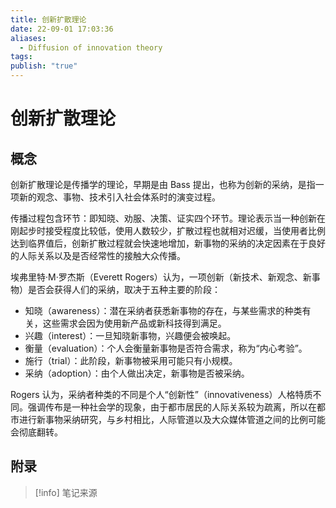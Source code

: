 ```yaml
---
title: 创新扩散理论
date: 22-09-01 17:03:36
aliases:
  - Diffusion of innovation theory
tags: 
publish: "true"
---
```


# 创新扩散理论

## 概念

创新扩散理论是传播学的理论，早期是由 Bass 提出，也称为创新的采纳，是指一项新的观念、事物、技术引入社会体系时的演变过程。

传播过程包含环节：即知晓、劝服、决策、证实四个环节。理论表示当一种创新在刚起步时接受程度比较低，使用人数较少，扩散过程也就相对迟缓，当使用者比例达到临界值后，创新扩散过程就会快速地增加，新事物的采纳的决定因素在于良好的人际关系以及是否经常性的接触大众传播。

埃弗里特·M·罗杰斯（Everett Rogers）认为，一项创新（新技术、新观念、新事物）是否会获得人们的采纳，取决于五种主要的阶段：
- 知晓（awareness）：潜在采纳者获悉新事物的存在，与某些需求的种类有关，这些需求会因为使用新产品或新科技得到满足。
- 兴趣（interest）：一旦知晓新事物，兴趣便会被唤起。
- 衡量（evaluation）：个人会衡量新事物是否符合需求，称为“内心考验”。
- 施行（trial）：此阶段，新事物被采用可能只有小规模。
- 采纳（adoption）：由个人做出决定，新事物是否被采纳。

Rogers 认为，采纳者种类的不同是个人“创新性”（innovativeness）人格特质不同。强调传布是一种社会学的现象，由于都市居民的人际关系较为疏离，所以在都市进行新事物采纳研究，与乡村相比，人际管道以及大众媒体管道之间的比例可能会彻底翻转。




## 附录
> [!info] 笔记来源
> 

